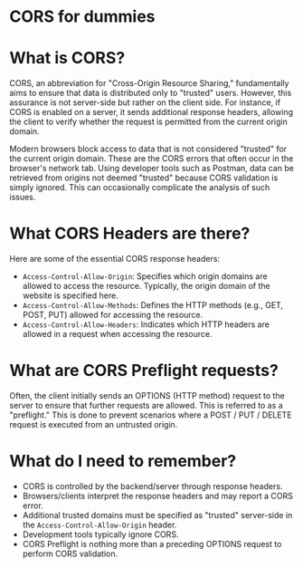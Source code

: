 # CORS for dummies


# What is CORS?

CORS, an abbreviation for "Cross-Origin Resource Sharing," fundamentally aims to ensure that data is distributed only to "trusted" users.
However, this assurance is not server-side but rather on the client side. For instance, if CORS is enabled on a server, it sends additional
response headers, allowing the client to verify whether the request is permitted from the current origin domain.

Modern browsers block access to data that is not considered "trusted" for the current origin domain. These are the CORS errors that often
occur in the browser's network tab. Using developer tools such as Postman, data can be retrieved from origins not deemed "trusted" because
CORS validation is simply ignored. This can occasionally complicate the analysis of such issues.

# What CORS Headers are there?

Here are some of the essential CORS response headers:

- `Access-Control-Allow-Origin`: Specifies which origin domains are allowed to access the resource. Typically, the origin domain of the
  website is specified here.
- `Access-Control-Allow-Methods`: Defines the HTTP methods (e.g., GET, POST, PUT) allowed for accessing the resource.
- `Access-Control-Allow-Headers`: Indicates which HTTP headers are allowed in a request when accessing the resource.

# What are CORS Preflight requests?

Often, the client initially sends an OPTIONS (HTTP method) request to the server to ensure that further requests are allowed. This is
referred to as a "preflight." This is done to prevent scenarios where a POST / PUT / DELETE request is executed from an untrusted origin.

# What do I need to remember?

- CORS is controlled by the backend/server through response headers.
- Browsers/clients interpret the response headers and may report a CORS error.
- Additional trusted domains must be specified as "trusted" server-side in the `Access-Control-Allow-Origin` header.
- Development tools typically ignore CORS.
- CORS Preflight is nothing more than a preceding OPTIONS request to perform CORS validation.

